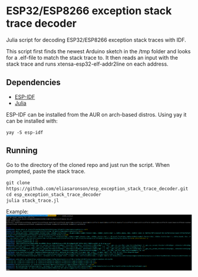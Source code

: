 # ESP32/ESP8266 exception stack trace decoder
Julia script for decoding ESP32/ESP8266 exception stack traces with IDF.

This script first finds the newest Arduino sketch in the /tmp folder and looks for a .elf-file to match the stack trace to. It then reads an input with the stack trace and runs xtensa-esp32-elf-addr2line on each address.

## Dependencies
* [ESP-IDF](https://github.com/espressif/esp-idf)
* [Julia](https://julialang.org/)

ESP-IDF can be installed from the AUR on arch-based distros. Using yay it can be installed with:
```
yay -S esp-idf
```

## Running
Go to the directory of the cloned repo and just run the script. When prompted, paste the stack trace.

```
git clone https://github.com/eliasaronson/esp_exception_stack_trace_decoder.git
cd esp_exception_stack_trace_decoder
julia stack_trace.jl
```

Example:
![alt text](https://github.com/eliasaronson/esp_exception_stack_trace_decoder/blob/main/Example.png)
